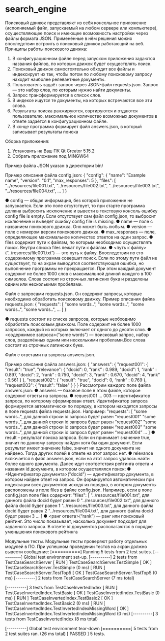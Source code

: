 # search_engine
Поисковый движок представлякт из себя консольное приложение
(исполняемый файл, запускаемый на любом сервере или компьютере),
осуществляющее поиск и имеющее возможность настройки через файлы формата
JSON. Применённые в нём решения можно впоследствии встроить в поисковый
движок работающий на веб.
Принципы работы поискового движка:
1. В конфигурационном файле перед запуском приложения задаются названия
файлов, по которым движок будет осуществлять поиск.
2. Поисковый движок самостоятельно обходит все файлы и
индексирует их так, чтобы потом по любому поисковому запросу находит наиболее
релевантные документы.
3. Пользователь задаёт запрос через JSON-файл requests.json. Запрос — это
набор слов, по которым нужно найти документы.
4. Запрос трансформируется в список слов.
5. В индексе ищутся те документы, на которых встречаются все эти слова.
6. Результаты поиска ранжируются, сортируются и отдаются пользователю,
максимальное количество возможных документов в ответе задаётся в
конфигурационном файле.
7. В конце программа формирует файл answers.json, в который записывает
результаты поиска

Сборка приложения:
1. Установить на Ваш ПК  Qt Creator 5.15.2
2. Собрать приложение под MiNGW64

Пример файла JSON указан в директории bin/

Пример описания файла config.json:
{
"config": {
"name": "Example name",
"version": "0.1",
"max_responses": 5
},
"files": [
"../resources/file001.txt",
"../resources/file002.txt",
"../resources/file003.txt",
"../resources/file004.txt",
…
]
}

● config — общая информация, без которой приложение не запускается. Если это
поле отсутствует, то при старте программа должна выбросить исключение и
вывести в текстовую консоль ошибку config file is empty. Если отсутствует сам
файл config.json, то выбросит исключение и выведет ошибку config
file is missing.
● name — поле с названием поискового движка. Оно может быть любым.
● version — поле с номером версии поискового движка.
● max_responses — поле, определяющее максимальное количество ответов на
один запрос.
● files содержит пути к файлам, по которым необходимо осуществлять поиск.
Внутри списка files лежат пути к файлам.
● <путь к файлу>(“../resorces/file001.txt”) — это путь к файлу. Впоследствии по его
содержимому программа совершит поиск. Если по этому пути файл не
существует, то на экран выводится соответствующая ошибка, но выполнение
программы не прекращается. При этом каждый документ содержит не более
1000 слов с максимальной длиной каждого в 100 символов. Слова
состоят из строчных латинских букв и разделены одним или несколькими
пробелами.

Файл с запросами requests.json.
Он содержит запросы, которые необходимо обработать поисковому движку.
Пример описания файла requests.json:
{
"requests": [
"some words..",
"some words..",
"some words..",
"some words..",
…
]
}

● requests состоит из списка запросов, которые необходимо обработать
поисковым движком. Поле содержит не более 1000 запросов, каждый из
которых включает от одного до десяти слов.
● <содержимое запроса>(“some words”) — поисковый запрос, набор слов,
разделённых одним или несколькими пробелами.Все слова состоят из строчных латинских букв.

Файл с ответами на запросы answers.json.

Пример описания файла answers.json:
{
"answers": {
"request001": {
"result": "true",
"relevance": {
"docid": 0, “rank” : 0.989,
"docid": 1, “rank” : 0.897,
"docid": 2, “rank” : 0.750,
"docid": 3, “rank” : 0.670,
"docid": 4, “rank” : 0.561
}
},
"request002": {
"result": "true",
"docid": 0, “rank” : 0.769
},
"request003": {
"result": "false"
}
}
}
Рассмотрим каждого поле файла answers.json:
● answers — базовое поле в этом файле, которое содержит ответы на запросы.
● request001 … 003 — идентификатор запроса, по которому сформирован ответ.
Идентификатор запроса формируется автоматически по порядку, в котором
находятся запросы в поле requests файла requests.json. Например:
"requests": [
"some words..", для данной строки id запроса будет равен “request001”
"some words..", для данной строки id запроса будет равен “request002”
"some words..", для данной строки id запроса будет равен “request003”
"some words..", для данной строки id запроса будет равен “request004”
…
]
● result – результат поиска запроса. Если он принимает значение true, значит по
данному запросу найден хотя бы один документ. Если результат имеет значение
false, значит ни одного документа не найдено. Тогда других полей в ответе на
этот запрос нет.
● relevance включается в файл answers.json, если на этот запрос удалось найти
более одного документа.
Далее идут соответствия рейтинга ответа и названия id документа, в котором
осуществлялся поиск:
● <Идентификатор документа>("docid") — идентификатор документа, в котором
найден ответ на запрос. Он формируется автоматически при индексации всех
документов исходя из порядка, в котором документы расположены в поле files в
файле config.json. Например, если в поле config.json поле files содержит:
"files": [
"../resources/file001.txt", для данного файла docid будет равен 0
"../resources/file002.txt", для данного файла docid будет равен 1
"../resources/file003.txt", для данного файла docid будет равен 2
"../resources/file004.txt", для данного файла docid будет равен 3
…
]
● <ранг ответа>(“rank”) — ранг или поисковый рейтинг. Это число показывает,
насколько документ подходит для заданного запроса. В ответе id документов
располагаются в порядке уменьшения поискового рейтинга

Модульные тесты.
Модульные тесты проверяют работу отдельных модулей в ПО.
При успешном проведении тестов на экран должно вывести сообщение:
[==========] Running 5 tests from 2 test suites.
[----------] Global test environment set-up.
[----------] 2 tests from TestCaseSearchServer
[ RUN      ] TestCaseSearchServer.TestSimple
[       OK ] TestCaseSearchServer.TestSimple (0 ms)
[ RUN      ] TestCaseSearchServer.TestTop5
[       OK ] TestCaseSearchServer.TestTop5 (0 ms)
[----------] 2 tests from TestCaseSearchServer (7 ms total)

[----------] 3 tests from TestCaseInvertedIndex
[ RUN      ] TestCaseInvertedIndex.TestBasic
[       OK ] TestCaseInvertedIndex.TestBasic (0 ms)
[ RUN      ] TestCaseInvertedIndex.TestBasic2
[       OK ] TestCaseInvertedIndex.TestBasic2 (0 ms)
[ RUN      ] TestCaseInvertedIndex.TestInvertedIndexMissingWord
[       OK ] TestCaseInvertedIndex.TestInvertedIndexMissingWord (0 ms)
[----------] 3 tests from TestCaseInvertedIndex (8 ms total)

[----------] Global test environment tear-down
[==========] 5 tests from 2 test suites ran. (26 ms total)
[  PASSED  ] 5 tests.


